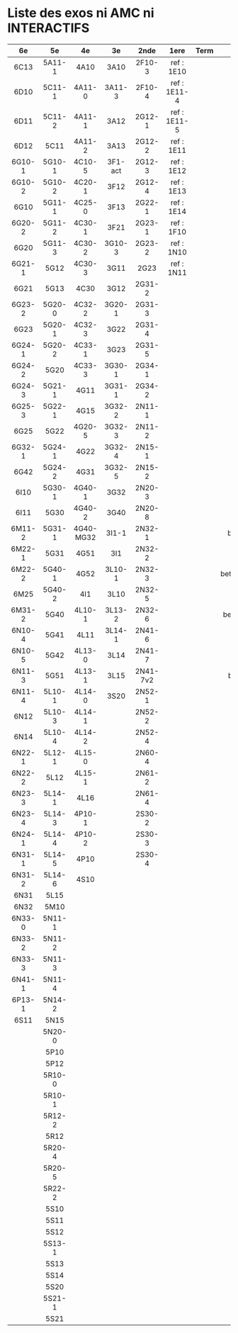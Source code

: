 # Liste des exos ni AMC ni INTERACTIFS

|6e|5e|4e|3e|2nde|1ere|Term|Reste|
|:-:|:-:|:-:|:-:|:-:|:-:|:-:|:-:|
|6C13|5A11-1|4A10|3A10|2F10-3|ref : 1E10||beta2F31|
|6D10|5C11-1|4A11-0|3A11-3|2F10-4|ref : 1E11-4||beta2N60-X1|
|6D11|5C11-2|4A11-1|3A12|2G12-1|ref : 1E11-5||beta2N60-X2|
|6D12|5C11|4A11-2|3A13|2G12-2|ref : 1E11||beta3F23|
|6G10-1|5G10-1|4C10-5|3F1-act|2G12-3|ref : 1E12||beta3G15|
|6G10-2|5G10-2|4C20-1|3F12|2G12-4|ref : 1E13||beta3G41|
|6G10|5G11-1|4C25-0|3F13|2G22-1|ref : 1E14||beta3s21|
|6G20-2|5G11-2|4C30-1|3F21|2G23-1|ref : 1F10||beta4C31|
|6G20|5G11-3|4C30-2|3G10-3|2G23-2|ref : 1N10||beta4G20-3|
|6G21-1|5G12|4C30-3|3G11|2G23|ref : 1N11||beta4G20-4|
|6G21|5G13|4C30|3G12|2G31-2|||beta6C33-1|
|6G23-2|5G20-0|4C32-2|3G20-1|2G31-3|||beta6test2|
|6G23|5G20-1|4C32-3|3G22|2G31-4|||beta6test2021|
|6G24-1|5G20-2|4C33-1|3G23|2G31-5|||betaAsymptotesObliques|
|6G24-2|5G20|4C33-3|3G30-1|2G34-1|||betaDivisionsDePolynomes|
|6G24-3|5G21-1|4G11|3G31-1|2G34-2|||betaEq1erDegreDansC|
|6G25-3|5G22-1|4G15|3G32-2|2N11-1|||betaEq2eDegAvecParam|
|6G25|5G22|4G20-5|3G32-3|2N11-2|||betaEqCarreDansC|
|6G32-1|5G24-1|4G22|3G32-4|2N15-1|||betaEquationsLog|
|6G42|5G24-2|4G31|3G32-5|2N15-2|||betaEqValAbs|
|6I10|5G30-1|4G40-1|3G32|2N20-3|||betaExo3d|
|6I11|5G30|4G40-2|3G40|2N20-8|||betaExoSimpleMatthieu|
|6M11-2|5G31-1|4G40-MG32|3I1-1|2N32-1|||betaModele10_simple_question-reponse|
|6M22-1|5G31|4G51|3I1|2N32-2|||betaModele11_parametrable|
|6M22-2|5G40-1|4G52|3L10-1|2N32-3|||betaModele20_plusieurs_types_de_questions|
|6M25|5G40-2|4I1|3L10|2N32-5|||betaModele21_parametrables|
|6M31-2|5G40|4L10-1|3L13-2|2N32-6|||betaModele30_constructions_géométriques|
|6N10-4|5G41|4L11|3L14-1|2N41-6|||betaModele31_parametrables|
|6N10-5|5G42|4L13-0|3L14|2N41-7|||betaModele40_tableau_proportionnalite|
|6N11-3|5G51|4L13-1|3L15|2N41-7v2|||betaModele41_tableau_signes_variations|
|6N11-4|5L10-1|4L14-0|3S20|2N52-1|||betaProbaAouB|
|6N12|5L10-3|4L14-1||2N52-2|||betaProbabilites|
|6N14|5L10-4|4L14-2||2N52-4|||betaPuissances|
|6N22-1|5L12-1|4L15-0||2N60-4|||betarotation3d|
|6N22-2|5L12|4L15-1||2N61-2|||betaSpline|
|6N23-3|5L14-1|4L16||2N61-4|||betaSys2x2CombLin|
|6N23-4|5L14-3|4P10-1||2S30-2|||betaTracerParabole|
|6N24-1|5L14-4|4P10-2||2S30-3|||betatrinome|
|6N31-1|5L14-5|4P10||2S30-4|||moule_a_exo_mathalea|
|6N31-2|5L14-6|4S10|||||moule_a_exo_mathalea2d|
|6N31|5L15||||||c3C10-2|
|6N32|5M10||||||c3N10|
|6N33-0|5N11-1||||||c3N23|
|6N33-2|5N11-2||||||CM020|
|6N33-3|5N11-3||||||CM021|
|6N41-1|5N11-4||||||PEA11-1|
|6P13-1|5N14-2||||||PEA11|
|6S11|5N15||||||PEG20|
||5N20-0||||||P003|
||5P10||||||P004|
||5P12||||||P005|
||5R10-0||||||P006|
||5R10-1||||||P007|
||5R12-2||||||P008|
||5R12||||||P009|
||5R20-4||||||P010|
||5R20-5||||||P011|
||5R22-2||||||P012|
||5S10||||||P013|
||5S11||||||P014|
||5S12|||||||
||5S13-1|||||||
||5S13|||||||
||5S14|||||||
||5S20|||||||
||5S21-1|||||||
||5S21|||||||
